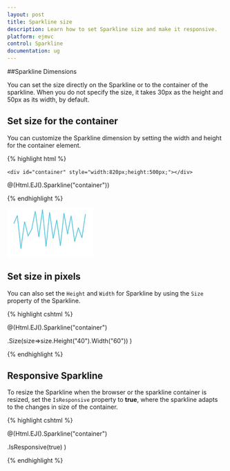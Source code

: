 ```yaml
---
layout: post
title: Sparkline size
description: Learn how to set Sparkline size and make it responsive. 
platform: ejmvc
control: Sparkline
documentation: ug
---
```


##Sparkline Dimensions

You can set the size directly on the Sparkline or to the container of the sparkline. When you do not specify the size, it takes 30px as the height and 50px as its width, by default.

## Set size for the container

You can customize the Sparkline dimension by setting the width and height for the container element.

{% highlight html %}

<body>

    <div id="container" style="width:820px;height:500px;"></div>

 @(Html.EJ().Sparkline("container"))

</body>

{% endhighlight %} 

![](Sparkline-Dimensions_images/Sparkline-Dimensions_img1.png)

## Set size in pixels 

You can also set the `Height` and `Width` for Sparkline by using the `Size` property of the Sparkline.

{% highlight cshtml %}

 @(Html.EJ().Sparkline("container")
 
 .Size(size=>size.Height("40").Width("60"))
 )

{% endhighlight %}

## Responsive Sparkline

To resize the Sparkline when the browser or the sparkline container is resized, set the `IsResponsive` property to **true**, where the sparkline adapts to the changes in size of the container. 

{% highlight cshtml %}


 @(Html.EJ().Sparkline("container")
 
 .IsResponsive(true)
 )

{% endhighlight %} 
